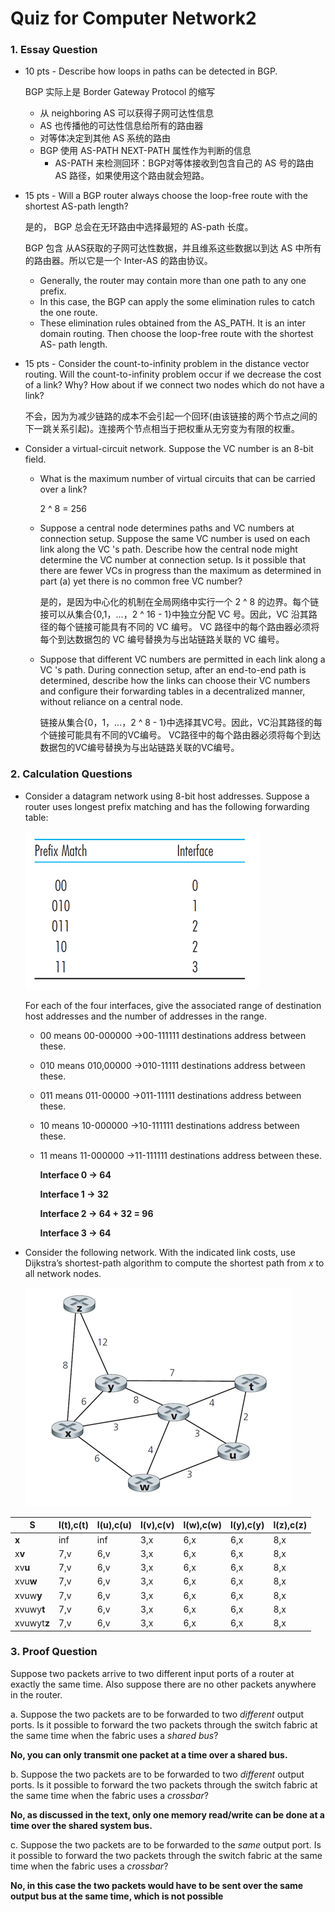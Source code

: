 # Quiz for Computer Network2

### 1. Essay Question

- 10 pts - Describe how loops in paths can be detected in BGP.

  BGP 实际上是 Border Gateway Protocol 的缩写

  - 从 neighboring AS 可以获得子网可达性信息
  - AS 也传播他的可达性信息给所有的路由器
  - 对等体决定到其他 AS 系统的路由
  - BGP 使用 AS-PATH NEXT-PATH 属性作为判断的信息
    - AS-PATH 来检测回环：BGP对等体接收到包含自己的 AS 号的路由 AS 路径，如果使用这个路由就会短路。

- 15 pts - Will a BGP router always choose the loop-free route with the shortest AS-path length?

  是的， BGP 总会在无环路由中选择最短的 AS-path 长度。

  BGP 包含 从AS获取的子网可达性数据，并且维系这些数据以到达 AS 中所有的路由器。所以它是一个 Inter-AS 的路由协议。

  - Generally, the router may contain more than one path to any one prefix.
  - In this case, the BGP can apply the some elimination rules to catch the one route.
  - These elimination rules obtained from the AS_PATH. It is an inter domain routing. Then choose the loop-free route with the shortest AS- path length.

- 15 pts - Consider the count-to-infinity problem in the distance vector routing. Will the count-to-infinity problem occur if we decrease the cost of a link? Why? How about if we connect two nodes which do not have a link?

  不会，因为为减少链路的成本不会引起一个回环(由该链接的两个节点之间的下一跳关系引起)。连接两个节点相当于把权重从无穷变为有限的权重。

- Consider a virtual-circuit network. Suppose the VC number is an 8-bit field.

  - What is the maximum number of virtual circuits that can be carried over a link?

    2 ^ 8 = 256

  - Suppose a central node determines paths and VC numbers at connection setup. Suppose the same VC number is used on each link along the VC 's path. Describe how the central node might determine the VC number at connection setup. Is it possible that there are fewer VCs in progress than the maximum as determined in part (a) yet there is no common free VC number?

    是的，是因为中心化的机制在全局网络中实行一个 2 ^ 8 的边界。每个链接可以从集合{0,1，...，2 ^ 16 - 1}中独立分配 VC 号。因此，VC 沿其路径的每个链接可能具有不同的 VC 编号。 VC 路径中的每个路由器必须将每个到达数据包的 VC 编号替换为与出站链路关联的 VC 编号。

  - Suppose that different VC numbers are permitted in each link along a VC 's path. During connection setup, after an end-to-end path is determined, describe how the links can choose their VC numbers and configure their forwarding tables in a decentralized manner, without reliance on a central node.

    链接从集合{0，1，...，2 ^ 8 - 1}中选择其VC号。因此，VC沿其路径的每个链接可能具有不同的VC编号。 VC路径中的每个路由器必须将每个到达数据包的VC编号替换为与出站链路关联的VC编号。

### 2. Calculation Questions

- Consider a datagram network using 8-bit host addresses. Suppose a router uses longest prefix matching and has the following forwarding table:

  ![image-20200521133447619](README/image-20200521133447619.png)

  For each of the four interfaces, give the associated range of destination host addresses and the number of addresses in the range.

  - 00 means 00-000000 ->00-111111 destinations address between these.

  - 010 means 010,00000 ->010-11111 destinations address between these.

  - 011 means 011-00000 ->011-11111 destinations address between these.

  - 10 means 10-000000 ->10-111111 destinations address between these.

  - 11 means 11-000000 ->11-111111 destinations address between these.

    **Interface 0 -> 64**

    **Interface 1 -> 32**

    **Interface 2 -> 64 + 32 = 96**

    **Interface 3 -> 64**

- Consider the following network. With the indicated link costs, use Dijkstra’s shortest-path algorithm to compute the shortest path from *x* to all network nodes.

  ![image-20200521134035451](README/image-20200521134035451.png)

   

| S           | l(t),c(t) | l(u),c(u) | l(v),c(v) | l(w),c(w) | l(y),c(y) | l(z),c(z) |
| ----------- | --------- | --------- | --------- | --------- | --------- | --------- |
| **x**       | inf       | inf       | 3,x       | 6,x       | 6,x       | 8,x       |
| x**v**      | 7,v       | 6,v       | 3,x       | 6,x       | 6,x       | 8,x       |
| xv**u**     | 7,v       | 6,v       | 3,x       | 6,x       | 6,x       | 8,x       |
| xvu**w**    | 7,v       | 6,v       | 3,x       | 6,x       | 6,x       | 8,x       |
| xvuw**y**   | 7,v       | 6,v       | 3,x       | 6,x       | 6,x       | 8,x       |
| xvuwy**t**  | 7,v       | 6,v       | 3,x       | 6,x       | 6,x       | 8,x       |
| xvuwyt**z** | 7,v       | 6,v       | 3,x       | 6,x       | 6,x       | 8,x       |



### 3. Proof Question

Suppose two packets arrive to two different input ports of a router at exactly the same time. Also suppose there are no other packets anywhere in the router.

a. Suppose the two packets are to be forwarded to two *different* output ports. Is it possible to forward the two packets through the switch fabric at the same time when the fabric uses a *shared bus*?

**No, you can only transmit one packet at a time over a shared bus.** 

b. Suppose the two packets are to be forwarded to two *different* output ports. Is it possible to forward the two packets through the switch fabric at the same time when the fabric uses a *crossbar*?

**No, as discussed in the text, only one memory read/write can be done at a time over the shared system bus.** 

c. Suppose the two packets are to be forwarded to the *same* output port. Is it possible to forward the two packets through the switch fabric at the same time when the fabric uses a *crossbar*?

**No, in this case the two packets would have to be sent over the same output bus at the same time, which is not possible**